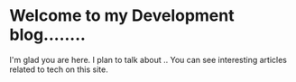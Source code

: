 # Welcome to my Development blog........

I'm glad you are here. I plan to talk about ..
You can see interesting articles related to tech on this site.
